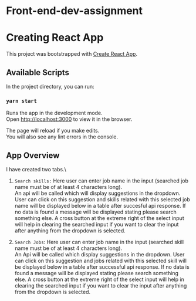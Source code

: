 # Front-end-dev-assignment

# Creating React App

This project was bootstrapped with [Create React App](https://github.com/facebook/create-react-app).

## Available Scripts

In the project directory, you can run:

### `yarn start`

Runs the app in the development mode.\
Open [http://localhost:3000](http://localhost:3000) to view it in the browser.

The page will reload if you make edits.\
You will also see any lint errors in the console.

## App Overview

I have created two tabs.\

1. `Search skills:` Here user can enter job name in the input (searched job name must be of at least 4 characters long).\
    An api will be called which will display suggestions in the dropdown. User can click on this suggestion and skills related with this selected job name will be displayed below in a table after succesful api response. If no data is found a message will be displayed stating please search something else. A cross button at the extreme right of the select input will help in clearing the searched input if you want to clear the input after anything from the dropdown is selected.

2. `Search Jobs`: Here user can enter job name in the input (searched skill name must be of at least 4 characters long).\
    An Api will be called which display suggestions in the dropdown. User can click on this suggestion and jobs related with this selected skill will be displayed below in a table after successful api response. If no data is found a message will be displayed stating please search something else. A cross button at the extreme right of the select input will help in clearing the searched input if you want to clear the input after anything from the dropdown is selected.

